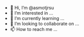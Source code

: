 - 👋 Hi, I’m @asmotjrsu
- 👀 I’m interested in ...
- 🌱 I’m currently learning ...
- 💞️ I’m looking to collaborate on ...
- 📫 How to reach me ...

<!---
asmotjrsu/asmotjrsu is a ✨ special ✨ repository because its `README.md` (this file) appears on your GitHub profile.
You can click the Preview link to take a look at your changes.
--->
